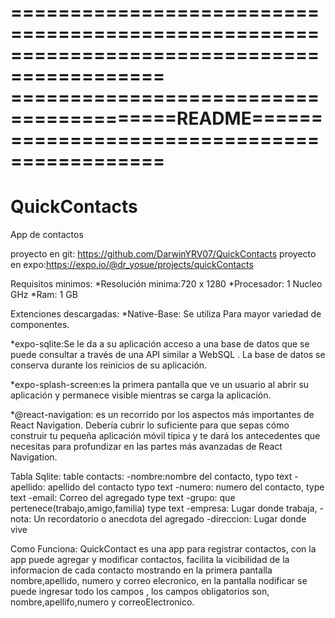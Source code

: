 ===========================================================================================
========================================README=============================================
===========================================================================================
# QuickContacts
App de contactos

proyecto en git: https://github.com/DarwinYRV07/QuickContacts
proyecto en expo:https://expo.io/@dr_yosue/projects/quickContacts

Requisitos minimos:
	*Resolución minima:720 x 1280
	*Procesador: 1 Nucleo GHz
	*Ram: 1 GB
  
  Extenciones descargadas:
*Native-Base: Se utiliza Para mayor variedad de componentes.

*expo-sqlite:Se le da a su aplicación acceso a una base de datos que se puede consultar
a través de una API similar a WebSQL . La base de datos se conserva durante los reinicios de su aplicación.

*expo-splash-screen:es la primera pantalla que ve un usuario al abrir su aplicación y permanece visible 
mientras se carga la aplicación.

*@react-navigation: es un recorrido por los aspectos más importantes de React Navigation. Debería cubrir 
lo suficiente para que sepas cómo construir tu pequeña aplicación móvil típica y te dará los antecedentes 
que necesitas para profundizar en las partes más avanzadas de React Navigation.

Tabla Sqlite:
table contacts:
-nombre:nombre del contacto, typo text
-apellido: apellido del contacto typo text
-numero: numero del contacto, type text
-email: Correo del agregado type text
-grupo: que pertenece(trabajo,amigo,familia) type text
-empresa: Lugar donde trabaja,
-nota: Un recordatorio o anecdota del agregado
-direccion: Lugar donde vive

Como Funciona:
QuickContact es una app para registrar contactos, con la app puede agregar y modificar contactos, facilita la
vicibilidad de la informacion de cada contacto mostrando en la primera pantalla nombre,apellido, numero y correo
elecronico, en la pantalla nodificar se puede ingresar todo los campos , los campos obligatorios son, nombre,apellifo,numero y 
correoElectronico.
